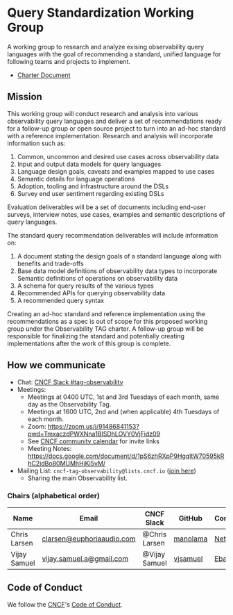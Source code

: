 # Query Standardization Working Group

A working group to research and analyze exising observability query languages with the goal of
recommending a standard, unified language for following teams and projects to implement.

* [Charter Document](https://docs.google.com/document/d/1JRQ4hoLtvWl6NqBu_RN8T7tFaFY5jkzdzsB9H-V370A/edit#)

## Mission

This working group will conduct research and analysis into various observability query languages and 
deliver a set of recommendations ready for a follow-up group or open source project to turn into an 
ad-hoc standard with a reference implementation. Research and analysis will incorporate information 
such as:

1) Common, uncommon and desired use cases across observability data
1) Input and output data models for query languages
1) Language design goals, caveats and examples mapped to use cases
1) Semantic details for language operations
1) Adoption, tooling and infrastructure around the DSLs
1) Survey end user sentiment regarding existing DSLs

Evaluation deliverables will be a set of documents including end-user surveys, interview notes, use 
cases, examples and semantic descriptions of query languages.

The standard query recommendation deliverables will include information on:

1) A document stating the design goals of a standard language along with benefits and trade-offs
1) Base data model definitions of observability data types to incorporate Semantic definitions of 
   operations on observability data
1) A schema for query results of the various types
1) Recommended APIs for querying observability data
1) A recommended query syntax

Creating an ad-hoc standard and reference implementation using the recommendations as a spec is out 
of scope for this proposed working group under the Observability TAG charter. A follow-up group will 
be responsible for finalizing the standard and potentially creating implementations after the work of 
this group is complete.

## How we communicate

* Chat: [CNCF Slack #tag-observability](https://slack.cncf.io)
* Meetings:
    * Meetings at 0400 UTC, 1st and 3rd Tuesdays of each month, same day as the Observability Tag.
    * Meetings at 1600 UTC, 2nd and (when applicable) 4th Tuesdays of each month.
    * Zoom: https://zoom.us/j/91486841153?pwd=TmxaczdPWXNna1BISDhLOVY0VjFidz09
    * See [CNCF community calendar](https://www.cncf.io/community/calendar/) for invite links
    * Meeting Notes: https://docs.google.com/document/d/1pS6zhRXpP9HgqltW70595kRhC2idBo80MUMhHjKi5vM/
* Mailing List: `cncf-tag-observability@lists.cncf.io` ([join here](https://lists.cncf.io/g/cncf-tag-observability))
    * Sharing the main Observability list.

### Chairs (alphabetical order)

| Name         | Email                     | CNCF Slack    | GitHub     | Company   | Open Source         |
|--------------|---------------------------|---------------|------------|-----------|---------------------|
| Chris Larsen | clarsen@euphoriaaudio.com | @Chris Larsen | [manolama] | [Netflix] | [OpenTSDB], [Atlas] |
| Vijay Samuel | vijay.samuel.a@gmail.com  | @Vijay Samuel | [vjsamuel] | [Ebay]    |                     |

## Code of Conduct

We follow the [CNCF](https://www.cncf.io/)'s 
[Code of Conduct](https://github.com/cncf/foundation/blob/master/code-of-conduct.md).



[manolama]:       https://github.com/manolama
[Netflix]:        https://netflix.com
[OpenTSDB]:       https://github.com/OpenTSDB
[Atlas]:          https://github.com/Netflix/atlas
[vjsamuel]:       https://github.com/vjsamuel
[Ebay]:           https://www.ebay.com